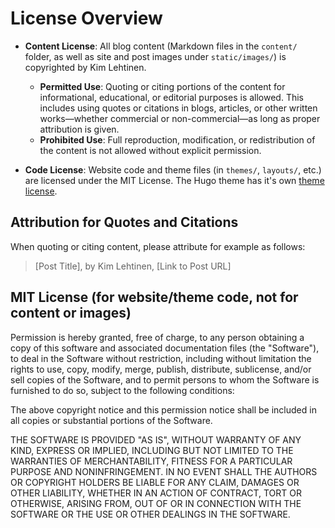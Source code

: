 # License Overview

- **Content License**: All blog content (Markdown files in the `content/` folder, as well as site and post images under `static/images/`) is copyrighted by Kim Lehtinen.
  - **Permitted Use**: Quoting or citing portions of the content for informational, educational, or editorial purposes is allowed. This includes using quotes or citations in blogs, articles, or other written works—whether commercial or non-commercial—as long as proper attribution is given.
  - **Prohibited Use**: Full reproduction, modification, or redistribution of the content is not allowed without explicit permission.

- **Code License**: Website code and theme files (in `themes/`, `layouts/`, etc.) are licensed under the MIT License. The Hugo theme has it's own [theme license](/themes/kimlehtinen/LICENSE).

## Attribution for Quotes and Citations
When quoting or citing content, please attribute for example as follows:
> [Post Title], by Kim Lehtinen, [Link to Post URL]

## MIT License (for website/theme code, not for content or images)
Permission is hereby granted, free of charge, to any person obtaining a copy of
this software and associated documentation files (the "Software"), to deal in
the Software without restriction, including without limitation the rights to
use, copy, modify, merge, publish, distribute, sublicense, and/or sell copies of
the Software, and to permit persons to whom the Software is furnished to do so,
subject to the following conditions:

The above copyright notice and this permission notice shall be included in all
copies or substantial portions of the Software.

THE SOFTWARE IS PROVIDED "AS IS", WITHOUT WARRANTY OF ANY KIND, EXPRESS OR
IMPLIED, INCLUDING BUT NOT LIMITED TO THE WARRANTIES OF MERCHANTABILITY, FITNESS
FOR A PARTICULAR PURPOSE AND NONINFRINGEMENT. IN NO EVENT SHALL THE AUTHORS OR
COPYRIGHT HOLDERS BE LIABLE FOR ANY CLAIM, DAMAGES OR OTHER LIABILITY, WHETHER
IN AN ACTION OF CONTRACT, TORT OR OTHERWISE, ARISING FROM, OUT OF OR IN
CONNECTION WITH THE SOFTWARE OR THE USE OR OTHER DEALINGS IN THE SOFTWARE.


